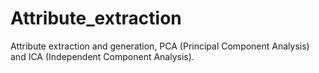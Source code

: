 # Attribute_extraction
Attribute extraction and generation, PCA (Principal Component Analysis) and ICA (Independent Component Analysis).
